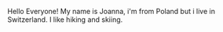 Hello Everyone! My name is Joanna, i'm from Poland but i live in Switzerland. I like hiking and skiing.
